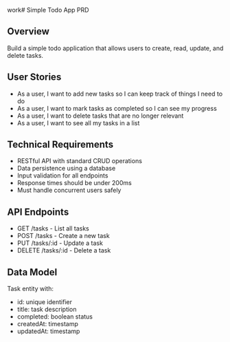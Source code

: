  work# Simple Todo App PRD

## Overview

Build a simple todo application that allows users to create, read, update, and delete tasks.

## User Stories

- As a user, I want to add new tasks so I can keep track of things I need to do
- As a user, I want to mark tasks as completed so I can see my progress
- As a user, I want to delete tasks that are no longer relevant
- As a user, I want to see all my tasks in a list

## Technical Requirements

- RESTful API with standard CRUD operations
- Data persistence using a database
- Input validation for all endpoints
- Response times should be under 200ms
- Must handle concurrent users safely

## API Endpoints

- GET /tasks - List all tasks
- POST /tasks - Create a new task
- PUT /tasks/:id - Update a task
- DELETE /tasks/:id - Delete a task

## Data Model

Task entity with:

- id: unique identifier
- title: task description
- completed: boolean status
- createdAt: timestamp
- updatedAt: timestamp
